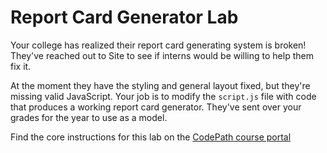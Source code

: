 # Report Card Generator Lab

Your college has realized their report card generating system is broken! They've reached out to Site to see if interns would be willing to help them fix it.

At the moment they have the styling and general layout fixed, but they're missing valid JavaScript. Your job is to modify the `script.js` file with code that produces a working report card generator. They've sent over your grades for the year to use as a model.

Find the core instructions for this lab on the [CodePath course portal](https://courses.codepath.org/courses/summer_internship_for_tech_excellence/unit/2#!lab)